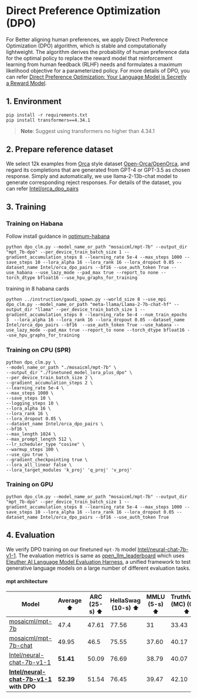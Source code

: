Direct Preference Optimization (DPO)
============

For Better aligning human preferences, we apply Direct Preference Optimization (DPO) algorithm, which is stable and computationally lightweight. The algorithm derives the probability of human preference data for the optimal policy to replace the reward model that reinforcement learning from human feedback (RLHF) needs and formulates a maximum likelihood objective for a parameterized policy. For more details of DPO, you can refer [Direct Preference Optimization: Your Language Model is Secretly a Reward Model](https://arxiv.org/pdf/2305.18290.pdf).

## 1. Environment

```shell
pip install -r requirements.txt
pip install transformers==4.34.1
```
>**Note**: Suggest using transformers no higher than 4.34.1

## 2. Prepare reference dataset

We select 12k examples from [Orca](https://arxiv.org/abs/2306.02707) style dataset [Open-Orca/OpenOrca](https://huggingface.co/datasets/Open-Orca/OpenOrca), and regard its completions that are generated from GPT-4 or GPT-3.5 as chosen response. Simply and automatically, we use llama-2-13b-chat model to generate corresponding reject responses. For details of the dataset, you can refer [Intel/orca_dpo_pairs](https://huggingface.co/datasets/Intel/orca_dpo_pairs)


## 3. Training


### Training on Habana

Follow install guidance in [optimum-habana](https://github.com/huggingface/optimum-habana)

```
python dpo_clm.py --model_name_or_path "mosaicml/mpt-7b" --output_dir "mpt_7b-dpo" --per_device_train_batch_size 1 --gradient_accumulation_steps 8 --learning_rate 5e-4 --max_steps 1000 --save_steps 10 --lora_alpha 16 --lora_rank 16 --lora_dropout 0.05 --dataset_name Intel/orca_dpo_pairs --bf16 --use_auth_token True --use_habana --use_lazy_mode --pad_max true --report_to none --torch_dtype bfloat16 --use_hpu_graphs_for_training
```
training in 8 habana cards
```
python ../instruction/gaudi_spawn.py --world_size 8 --use_mpi dpo_clm.py --model_name_or_path "meta-llama/Llama-2-7b-chat-hf" --output_dir "llama" --per_device_train_batch_size 1 --gradient_accumulation_steps 8 --learning_rate 5e-4 --num_train_epochs 3  --lora_alpha 16 --lora_rank 16 --lora_dropout 0.05 --dataset_name Intel/orca_dpo_pairs --bf16  --use_auth_token True --use_habana --use_lazy_mode --pad_max true --report_to none --torch_dtype bfloat16 --use_hpu_graphs_for_training
```


### Training on CPU (SPR)


```
python dpo_clm.py \
--model_name_or_path "./mosaicml/mpt-7b" \
--output_dir "./finetuned_model_lora_plus_dpo" \
--per_device_train_batch_size 2 \
--gradient_accumulation_steps 2 \
--learning_rate 5e-4 \
--max_steps 1000 \
--save_steps 10 \
--logging_steps 10 \
--lora_alpha 16 \
--lora_rank 16 \
--lora_dropout 0.05 \
--dataset_name Intel/orca_dpo_pairs \
--bf16 \
--max_length 1024 \
--max_prompt_length 512 \
--lr_scheduler_type "cosine" \
--warmup_steps 100 \
--use_cpu true \
--gradient_checkpointing true \
--lora_all_linear false \
--lora_target_modules 'k_proj' 'q_proj' 'v_proj'
```

### Training on GPU
```
python dpo_clm.py --model_name_or_path "mosaicml/mpt-7b" --output_dir "mpt_7b-dpo" --per_device_train_batch_size 1 --gradient_accumulation_steps 8 --learning_rate 5e-4 --max_steps 1000 --save_steps 10 --lora_alpha 16 --lora_rank 16 --lora_dropout 0.05 --dataset_name Intel/orca_dpo_pairs --bf16 --use_auth_token True
```


## 4. Evaluation

We verify DPO training on our finetuned `mpt-7b` model [Intel/neural-chat-7b-v1-1](https://huggingface.co/Intel/neural-chat-7b-v1-1). The evaluation metrics is same as [open_llm_leaderboard](https://huggingface.co/spaces/HuggingFaceH4/open_llm_leaderboard) which uses [Eleuther AI Language Model Evaluation Harness](https://github.com/EleutherAI/lm-evaluation-harness/tree/master), a unified framework to test generative language models on a large number of different evaluation tasks.

#### mpt architecture
| Model | Average ⬆️| ARC (25-s) ⬆️ | HellaSwag (10-s) ⬆️ | MMLU (5-s) ⬆️| TruthfulQA (MC) (0-s) ⬆️ | Evaluation by |
| --- | --- | --- | --- | --- | --- | --- |
|[mosaicml/mpt-7b](https://huggingface.co/mosaicml/mpt-7b)| 47.4  | 47.61 | 77.56 | 31 | 33.43 | ours |
| [mosaicml/mpt-7b-chat](https://huggingface.co/mosaicml/mpt-7b-chat) | 49.95 | 46.5 | 75.55 | 37.60 | 40.17 | ours |
| [Intel/neural-chat-7b-v1-1](https://huggingface.co/Intel/neural-chat-7b-v1-1) | **51.41**   | 50.09 | 76.69 | 38.79 | 40.07 | ours |
| **[Intel/neural-chat-7b-v1-1](https://huggingface.co/Intel/neural-chat-7b-v1-1) with DPO** | **52.39** | 51.54  | 76.45 | 39.47| 42.10 | ours |
